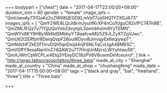 +++
bodypart = ["chest"]
date = "2017-04-17T22:00:00+08:00"
duration_min = 60
gender = "female"
image_ipfs = "QmUsevAy731GoAz2vZW68QEGDXLmVpT7JaSHQ1YZXGJA73"
images_ipfs = [  "QmY2WE4LQrJt8rmJyuiifKrXP4nCu1UguC82xfFC747n8B",
  "QmZMLfEQz7v71YjjUQoYnbZdvytqiL3zembhzim9YyTEMN",
  "QmWYv8KY9HByWkNdSMbbyYT8aafcwMG5Z9JLZyXTZqVJwc",
  "QmU62t2ERfpV8DeiqQvpF28ouWDyvi8JmvqyEx6eqiywpT",
  "QmNdzHFZkESfTmvDQH1qnDxijd4njF6NLTqCxUgA48M6SC",
  "QmVGffY9exaNanVnZ74QAW2u7T7HrqUnMzrxLWYyhtwu5K",
  "QmXJWtrCpWCPLxi4Etq3YEeyDC18zPV6V8cwmDmfceurrd",
]
link = "http://gogo.tattoo/gogo/tattoo/three_bets"
made_at_city = "Shanghai"
made_at_country = "China"
made_at_shop = "chushangfeng"
made_date = "2017-04-17T15:00:00+08:00"
tags = ["black and gray", "bat", "freehand", "three"]
title = "Three bats"


+++
